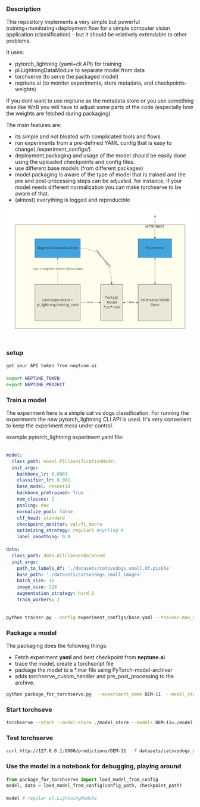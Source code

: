 ### Description


This repository implements a very simple but powerful training+monitoring+deployment flow for a simple computer vision
application (classification)  - but it should be relatively extendable to other problems.

It uses:

- pytorch_lightning (yaml+cli API) for training
- pl.LightningDataModule to separate model from data
- torchserve (to serve the packaged model)
- neptune.ai (to monitor experiments, store metadata, and checkpoints-weights)

If you dont want to use neptune as the metadata store or you use something else like WnB you will have to adjust some parts of the code
(especially how the weights are fetched during packaging)

The main features are:

- its simple and not bloated with complicated tools and flows.
- run experiments from a pre-defined YAML config that is easy to change(./experiment_configs/)
- deployment,packaging and usage of the model should be easily done using the uploaded checkpoints and config files.
- use different base models (from different packages)
- model packaging is aware of the type of model that is trained and the pre and post-processing steps can be adjusted.
  for instance, if your model needs different normalization you can make torchserve to be aware of that.
- (almost) everything is logged and reproducible



![image info](./diagram.png)

### setup



```bash
get your API token from neptune.ai

export NEPTUNE_TOKEN
export NEPTUNE_PROJECT
```

### Train a model

The experiment here is a simple cat vs dogs classification. For running the experiments the new pytorch_lightning CLI
API is used. It's very convenient to keep the experiment mess under control.

example pytorch_lightning experiment yaml file:

```YAML

model:
  class_path: model.PlClassificationModel
  init_args:
    backbone_lr: 0.0001
    classifier_lr: 0.001
    base_model: resnet18
    backbone_pretrained: True
    num_classes: 2
    pooling: max
    normalize_pool: false
    clf_head: standard
    checkpoint_monitor: val/f1_macro
    optimizing_strategy: regular1 #cycling #
    label_smoothing: 0.0

data:
  class_path: data.AllClassesBalanced
  init_args:
    path_to_labels_df: './datasets/catsvsdogs_small.df.pickle'
    base_path: './datasets/catsvsdogs_small_images'
    batch_size: 16
    image_size: 224
    augmentation_strategy: hard_1
    train_workers: 2

```

```bash

python trainer.py --config experiment_configs/base.yaml --trainer.max_epochs 10  --trainer.limit_train_batches 10

```

### Package a model

The packaging does the following things:

- Fetch experiment **yaml** and best checkpoint from **neptune.ai**
- trace the model, create a torchscript file
- package the model to a *.mar file using PyTorch-model-archiver
- adds torchserve_cusom_handler and pre_post_processing to the archive.


```bash
python package_for_torchserve.py  --experiment_name DEM-11  --model_store_path ./model_store
```

### Start torchseve

```bash
torchserve --start --model-store ./model_store --models DEM-11=./model_store/DEM-11.mar
```

### Test torchserve

```bash
curl http://127.0.0.1:8080/predictions/DEM-11  -T datasets/catsvsdogs_small_images/cat.1969.jpg
```



### Use the model in a notebook for debugging, playing around

```python
from package_for_torchserve import load_model_from_config
model, data = load_model_from_config(config_path, checkpoint_path)

model # regular pl.LightningModule 

```
